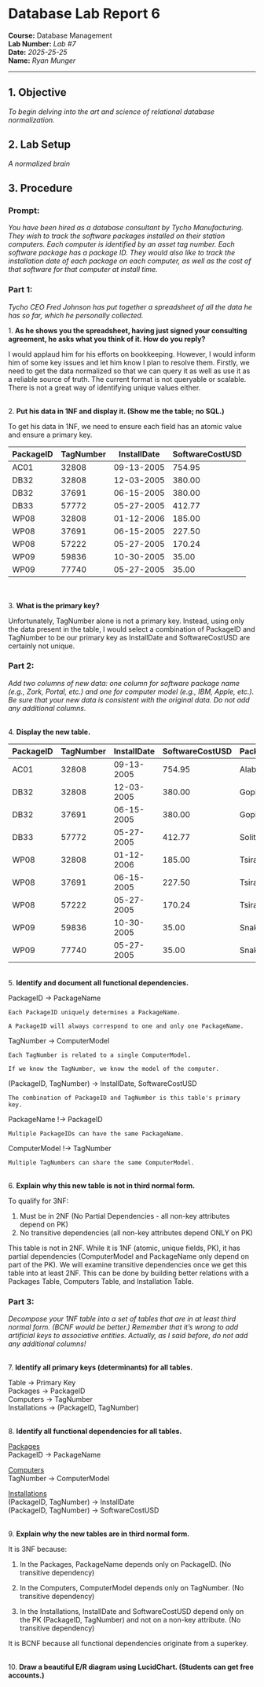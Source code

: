 # Database Lab Report 6

**Course:** Database Management\
**Lab Number:** *Lab #7*\
**Date:** *2025-25-25*\
**Name:** *Ryan Munger*

---

## 1. Objective

*To begin delving into the art and science of relational database normalization.*

## 2. Lab Setup

*A normalized brain*

## 3. Procedure

### Prompt: 

*You have been hired as a database consultant by Tycho Manufacturing. They wish to
track the software packages installed on their station computers. Each computer is
identified by an asset tag number. Each software package has a package ID. They would
also like to track the installation date of each package on each computer, as well as the
cost of that software for that computer at install time.*

### Part 1:
*Tycho CEO Fred Johnson has put together a spreadsheet of all the data he has so far, which he personally collected.* 



​1.  **As he shows you the spreadsheet, having just signed your consulting agreement, he asks what you think of it. How do you reply?**

I would applaud him for his efforts on bookkeeping. However, I would inform him of some key issues and let him know I plan to resolve them. Firstly, we need to get the data normalized so that we can query it as well as use it as a reliable source of truth. The current format is not queryable or scalable. There is not a great way of identifying unique values either.

\
2. **Put his data in 1NF and display it. (Show me the table; no SQL.)**

To get his data in 1NF, we need to ensure each field has an atomic value and ensure a primary key.

| PackageID | TagNumber | InstallDate | SoftwareCostUSD |
|-----------|----------|-------------|----------------|
| AC01      | 32808    | 09-13-2005   | 754.95         |
| DB32      | 32808    | 12-03-2005   | 380.00         |
| DB32      | 37691    | 06-15-2005   | 380.00         |
| DB33      | 57772    | 05-27-2005   | 412.77         |
| WP08      | 32808    | 01-12-2006   | 185.00         |
| WP08      | 37691    | 06-15-2005   | 227.50         |
| WP08      | 57222    | 05-27-2005   | 170.24         |
| WP09      | 59836    | 10-30-2005   | 35.00          |
| WP09      | 77740    | 05-27-2005   | 35.00          |

<br></br>
3. **What is the primary key?**

Unfortunately, TagNumber alone is not a primary key. Instead, using only the data present in the table, I would select a combination of PackageID and TagNumber to be our primary key as InstallDate and SoftwareCostUSD are certainly not unique. 

### Part 2:
*Add two columns of new data: one column for software package name (e.g.,
Zork, Portal, etc.) and one for computer model (e.g., IBM, Apple, etc.). Be sure that your
new data is consistent with the original data. Do not add any additional columns.*

\
4. **Display the new table.**

| PackageID | TagNumber | InstallDate | SoftwareCostUSD | PackageName | ComputerModel |
|-----------|----------|-------------|-----------|---------|--------|
| AC01      | 32808    | 09-13-2005   | 754.95   | Alab    | Apple  |
| DB32      | 32808    | 12-03-2005   | 380.00   | Gopiler | Apple  |
| DB32      | 37691    | 06-15-2005   | 380.00   | Gopiler | Lenovo |
| DB33      | 57772    | 05-27-2005   | 412.77   | Solitaire | Dell |
| WP08      | 32808    | 01-12-2006   | 185.00   | Tsiram  | Apple  | 
| WP08      | 37691    | 06-15-2005   | 227.50   | Tsiram  | Lenovo |
| WP08      | 57222    | 05-27-2005   | 170.24   | Tsiram  | MSI   |
| WP09      | 59836    | 10-30-2005   | 35.00    | Snake  | Acer   |
| WP09      | 77740    | 05-27-2005   | 35.00    | Snake  | HP     |

\
5. **Identify and document all functional dependencies.**

PackageID → PackageName

    Each PackageID uniquely determines a PackageName.

    A PackageID will always correspond to one and only one PackageName.

TagNumber → ComputerModel

    Each TagNumber is related to a single ComputerModel.

    If we know the TagNumber, we know the model of the computer.

(PackageID, TagNumber) → InstallDate, SoftwareCostUSD

    The combination of PackageID and TagNumber is this table's primary key.

PackageName !→ PackageID 

    Multiple PackageIDs can have the same PackageName.

ComputerModel !→ TagNumber 

    Multiple TagNumbers can share the same ComputerModel.
\
6. **Explain why this new table is not in third normal form.**

To qualify for 3NF:
1. Must be in 2NF (No Partial Dependencies - all non-key attributes depend on PK)
2. No transitive dependencies (all non-key attributes depend ONLY on PK)

This table is not in 2NF. While it is 1NF (atomic, unique fields, PK), it has partial dependencies (ComputerModel and PackageName only depend on part of the PK). We will examine transitive dependencies once we get this table into at least 2NF. This can be done by building better relations with a Packages Table, Computers Table, and Installation Table. 

### Part 3:
*Decompose your 1NF table into a set of tables that are in at least third
normal form. (BCNF would be better.) Remember that it’s wrong to add artificial keys to associative entities. Actually, as I said before, do not add any additional columns!*

\
7. **Identify all primary keys (determinants) for all tables.**

Table → Primary Key \
Packages → PackageID \
Computers → TagNumber \
Installations → (PackageID, TagNumber) 

\
8. **Identify all functional dependencies for all tables.**

<u>Packages</u> \
PackageID → PackageName

<u>Computers</u> \
TagNumber → ComputerModel

<u>Installations</u>\
(PackageID, TagNumber) → InstallDate \
(PackageID, TagNumber) → SoftwareCostUSD

\
9. **Explain why the new tables are in third normal form.**

It is 3NF because:
1. In the Packages, PackageName depends only on PackageID. (No transitive dependency)

2. In the Computers, ComputerModel depends only on TagNumber. (No transitive dependency)

3. In the Installations, InstallDate and SoftwareCostUSD depend only on the PK (PackageID, TagNumber) and not on a non-key attribute. (No transitive dependency) 
 
It is BCNF because all functional dependencies originate from a superkey.

\
10. **Draw a beautiful E/R diagram using LucidChart. (Students can get free accounts.)**